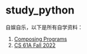 # study_python
 
自娱自乐，以下是所有自学资料：

1. [Composing Programs](http://www.composingprograms.com/)
2. [CS 61A Fall 2022](https://cs61a.org/)